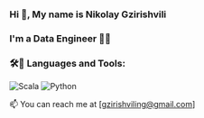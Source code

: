 ### Hi 👋, My name is Nikolay Gzirishvili
### I'm a Data Engineer 👨‍💻

### 🛠🧰 Languages and Tools:
![Scala](https://img.shields.io/badge/-Scala-C80000?style=for-the-badge&logo=Scala)
![Python](https://img.shields.io/badge/-Scala-09C200?style=for-the-badge&logo=Python)

📫 You can reach me at [gzirishviling@gmail.com]
